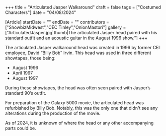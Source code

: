 +++
title = "Articulated Jasper Walkaround"
draft = false
tags = ["Costumed Characters"]
date = "04/08/2024"

[Article]
startDate = ""
endDate = ""
contributors = ["ShowbizMidwest","CEC Tinley","OnionMastori"]
gallery = ["ArticulatedJasper.jpg|thumb|The articulated Jasper head paired with his standard outfit and an acoustic guitar in the August 1996 show."]
+++

The articulated Jasper walkaround head was created in 1996 by former CEI employee, David “Billy Bob” Irvin. This head was used in three different showtapes, those being:

* August 1996
* April 1997
* August 1997

During these showtapes, the head was often seen paired with Jasper’s standard 90’s outfit. 

For preparation of the Galaxy 5000 movie, the articulated head was refurbished by Billy Bob. Notably, this was the only one that didn't see any alterations during the production of the movie.

As of 2024, it is unknown of where the head or any other accompanying parts could be.


